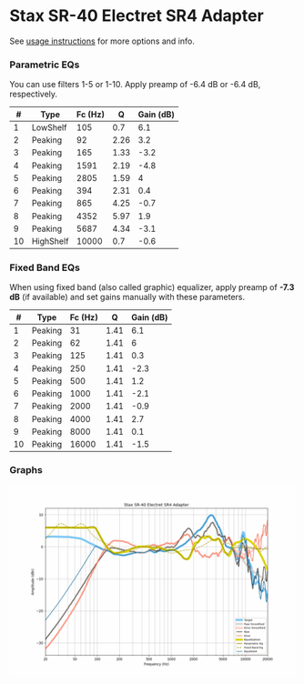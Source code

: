 # Stax SR-40 Electret SR4 Adapter
See [usage instructions](https://github.com/jaakkopasanen/AutoEq#usage) for more options and info.

### Parametric EQs
You can use filters 1-5 or 1-10. Apply preamp of -6.4 dB or -6.4 dB, respectively.

|   # | Type      |   Fc (Hz) |    Q |   Gain (dB) |
|-----|-----------|-----------|------|-------------|
|   1 | LowShelf  |       105 | 0.7  |         6.1 |
|   2 | Peaking   |        92 | 2.26 |         3.2 |
|   3 | Peaking   |       165 | 1.33 |        -3.2 |
|   4 | Peaking   |      1591 | 2.19 |        -4.8 |
|   5 | Peaking   |      2805 | 1.59 |         4   |
|   6 | Peaking   |       394 | 2.31 |         0.4 |
|   7 | Peaking   |       865 | 4.25 |        -0.7 |
|   8 | Peaking   |      4352 | 5.97 |         1.9 |
|   9 | Peaking   |      5687 | 4.34 |        -3.1 |
|  10 | HighShelf |     10000 | 0.7  |        -0.6 |

### Fixed Band EQs
When using fixed band (also called graphic) equalizer, apply preamp of **-7.3 dB** (if available) and set gains manually with these parameters.

|   # | Type    |   Fc (Hz) |    Q |   Gain (dB) |
|-----|---------|-----------|------|-------------|
|   1 | Peaking |        31 | 1.41 |         6.1 |
|   2 | Peaking |        62 | 1.41 |         6   |
|   3 | Peaking |       125 | 1.41 |         0.3 |
|   4 | Peaking |       250 | 1.41 |        -2.3 |
|   5 | Peaking |       500 | 1.41 |         1.2 |
|   6 | Peaking |      1000 | 1.41 |        -2.1 |
|   7 | Peaking |      2000 | 1.41 |        -0.9 |
|   8 | Peaking |      4000 | 1.41 |         2.7 |
|   9 | Peaking |      8000 | 1.41 |         0.1 |
|  10 | Peaking |     16000 | 1.41 |        -1.5 |

### Graphs
![](./Stax%20SR-40%20Electret%20SR4%20Adapter.png)
